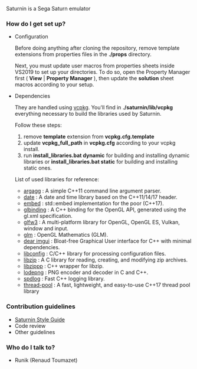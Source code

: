 Saturnin is a Sega Saturn emulator

### How do I get set up? ###

* Configuration
	
	Before doing anything after cloning the repository, remove template extensions from properties files in the **./props** directory.

    Next, you must update user macros from properties sheets inside VS2019 to set up your directories. To do so, open the Property Manager first 
    ( **View** | **Property Manager** ), then update the **solution** sheet macros according to your setup.

* Dependencies 

    They are handled using [vcpkg](https://github.com/Microsoft/vcpkg). You'll find in **./saturnin/lib/vcpkg** everything necessary to build the libraries used by Saturnin.
    
    Follow these steps:
    
    1. remove **template** extension from **vcpkg.cfg.template**
    1. update **vcpkg_full_path** in **vcpkg.cfg** according to your vcpkg install.
    1. run **install_libraries.bat dynamic** for building and installing dynamic libraries or **install_libraries.bat static** for building and installing static ones.
    
    List of used libraries for reference:
    
    * [argagg](https://github.com/vietjtnguyen/argagg) : A simple C++11 command line argument parser.
    * [date](https://github.com/HowardHinnant/date) :  A date and time library based on the C++11/14/17 <chrono> header.
    * [embed](https://github.com/MKlimenko/embed) : std::embed implementation for the poor (C++17).
    * [glbinding](https://github.com/cginternals/glbinding) : A C++ binding for the OpenGL API, generated using the gl.xml specification.
    * [glfw3](https://github.com/glfw/glfw) : A multi-platform library for OpenGL, OpenGL ES, Vulkan, window and input.
    * [glm](https://github.com/g-truc/glm) : OpenGL Mathematics (GLM).
    * [dear imgui](https://github.com/ocornut/imgui) : Bloat-free Graphical User interface for C++ with minimal dependencies.
    * [libconfig](https://github.com/hyperrealm/libconfig) : C/C++ library for processing configuration files.
    * [libzip](https://github.com/nih-at/libzip) : A C library for reading, creating, and modifying zip archives.
    * [libzippp](https://github.com/ctabin/libzippp) : C++ wrapper for libzip.
    * [lodepng](https://github.com/lvandeve/lodepng) : PNG encoder and decoder in C and C++.
    * [spdlog](https://github.com/gabime/spdlog) : Fast C++ logging library.
    * [thread-pool](https://github.com/bshoshany/thread-pool) : A fast, lightweight, and easy-to-use C++17 thread pool library
### Contribution guidelines ###

* [Saturnin Style Guide](wiki/saturnin%20style%20guide.md)
* Code review
* Other guidelines

### Who do I talk to? ###

* Runik (Renaud Toumazet)
